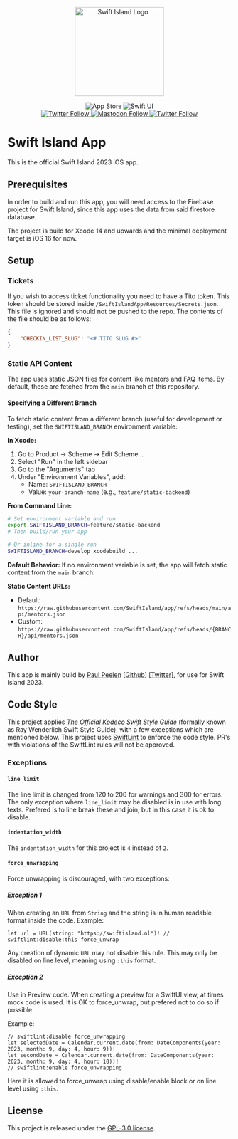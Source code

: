 <p align="center">
    <img src ="Logo.png" alt="Swift Island Logo" title="Swift Island 2023" width=200 />
</p>

<p align="center">
	<img alt="App Store" src="https://img.shields.io/itunes/v/1468876096?label=App%20Store">
    <img src="https://img.shields.io/badge/platform-SwiftUI-blue.svg" alt="Swift UI" title="Swift UI" />
    <br/>
    <a href="https://twitter.com/swiftislandnl">
        <img alt="Twitter Follow" src="https://img.shields.io/twitter/follow/swiftislandnl?label=SwiftIsland" alt="Twitter: @swiftislandnl" title="Twitter: @swiftislandnl">
    </a>
    </a>
    <a href="https://mastodon.nu/@ppeelen">
<img alt="Mastodon Follow" src="https://img.shields.io/mastodon/follow/109416415024329828?domain=https%3A%2F%2Fmastodon.nu&style=social&label=Mastodon%3A%20%40peelen">
    </a>
    <a href="https://twitter.com/ppeelen">
        <img alt="Twitter Follow" src="https://img.shields.io/twitter/follow/swiftislandnl?label=PPeelen" alt="Twitter: @ppeelen" title="Twitter: @ppeelen">
    </a>
</p>

# Swift Island App
This is the official Swift Island 2023 iOS app. 

## Prerequisites
In order to build and run this app, you will need access to the Firebase project for Swift Island, since this app uses the data from said firestore database.

The project is build for Xcode 14 and upwards and the minimal deployment target is iOS 16 for now.

## Setup
### Tickets
If you wish to access ticket functionality you need to have a Tito token. This token should be stored inside `/SwiftIslandApp/Resources/Secrets.json`. This file is ignored and should not be pushed to the repo. The contents of the file should be as follows:
```json
{
    "CHECKIN_LIST_SLUG": "<# TITO SLUG #>"
}
```

### Static API Content
The app uses static JSON files for content like mentors and FAQ items. By default, these are fetched from the `main` branch of this repository.

#### Specifying a Different Branch
To fetch static content from a different branch (useful for development or testing), set the `SWIFTISLAND_BRANCH` environment variable:

**In Xcode:**
1. Go to Product → Scheme → Edit Scheme...
2. Select "Run" in the left sidebar
3. Go to the "Arguments" tab
4. Under "Environment Variables", add:
   - Name: `SWIFTISLAND_BRANCH`
   - Value: `your-branch-name` (e.g., `feature/static-backend`)

**From Command Line:**
```bash
# Set environment variable and run
export SWIFTISLAND_BRANCH=feature/static-backend
# Then build/run your app

# Or inline for a single run
SWIFTISLAND_BRANCH=develop xcodebuild ...
```

**Default Behavior:**
If no environment variable is set, the app will fetch static content from the `main` branch.

**Static Content URLs:**
- Default: `https://raw.githubusercontent.com/SwiftIsland/app/refs/heads/main/api/mentors.json`
- Custom: `https://raw.githubusercontent.com/SwiftIsland/app/refs/heads/{BRANCH}/api/mentors.json`

## Author
This app is mainly build by [Paul Peelen](https://paulpeelen.com) [[Github](https://github.com/ppeelen)] [[Twitter](https://twitter.com/ppeelen)], for use for Swift Island 2023.

## Code Style
This project applies [_The Official Kodeco Swift Style Guide_](https://github.com/kodecocodes/swift-style-guide) (formally known as Ray Wenderlich Swift Style Guide), with a few exceptions which are mentioned below.
This project uses [SwiftLint](https://github.com/realm/SwiftLint) to enforce the code style. PR's with violations of the SwiftLint rules will not be approved.

### Exceptions

#### `line_limit`
The line limit is changed from 120 to 200 for warnings and 300 for errors. The only exception where `line_limit` may be disabled is in use with long texts. Prefered is to line break these and join, but in this case it is ok to disable.

#### `indentation_width`
The `indentation_width` for this project is `4` instead of `2`.

#### `force_unwrapping`
Force unwrapping is discouraged, with two exceptions:
##### Exception 1
When creating an `URL` from `String` and the string is in human readable format inside the code. Example:
```
let url = URL(string: "https://swiftisland.nl")! // swiftlint:disable:this force_unwrap
```
Any creation of dynamic `URL` may not disable this rule. This may only be disabled on line level, meaning using `:this` format.

##### Exception 2
Use in Preview code. When creating a preview for a SwiftUI view, at times mock code is used. It is OK to force_unwrap, but prefered not to do so if possible.

Example:
```
// swiftlint:disable force_unwrapping
let selectedDate = Calendar.current.date(from: DateComponents(year: 2023, month: 9, day: 4, hour: 9))!
let secondDate = Calendar.current.date(from: DateComponents(year: 2023, month: 9, day: 4, hour: 10))!
// swiftlint:enable force_unwrapping
```

Here it is allowed to force_unwrap using disable/enable block or on line level using `:this`.

## License
This project is released under the [GPL-3.0 license](https://github.com/SwiftIsland/app/blob/main/LICENSE). 